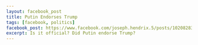 ```yaml
---
layout: facebook_post
title: Putin Endorses Trump
tags: [facebook, politics]
facebook_post: https://www.facebook.com/joseph.hendrix.5/posts/10208283079536023
excerpt: Is it official? Did Putin endorse Trump?
---
```

